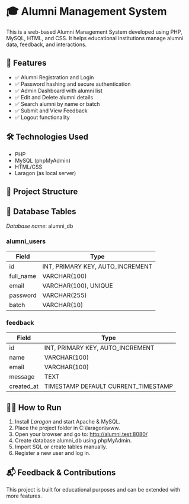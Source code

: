 # 🎓 Alumni Management System

This is a web-based Alumni Management System developed using PHP, MySQL, HTML, and CSS. It helps educational institutions manage alumni data, feedback, and interactions.

## 🚀 Features

- ✅ Alumni Registration and Login
- ✅ Password hashing and secure authentication
- ✅ Admin Dashboard with alumni list
- ✅ Edit and Delete alumni details
- ✅ Search alumni by name or batch
- ✅ Submit and View Feedback
- ✅ Logout functionality

## 🛠 Technologies Used

- PHP
- MySQL (phpMyAdmin)
- HTML/CSS
- Laragon (as local server)

## 📁 Project Structure
## 🧾 Database Tables

*Database name*: alumni_db

### alumni_users
| Field     | Type         |
|-----------|--------------|
| id        | INT, PRIMARY KEY, AUTO_INCREMENT |
| full_name | VARCHAR(100) |
| email     | VARCHAR(100), UNIQUE |
| password  | VARCHAR(255) |
| batch     | VARCHAR(10)  |

### feedback
| Field      | Type         |
|------------|--------------|
| id         | INT, PRIMARY KEY, AUTO_INCREMENT |
| name       | VARCHAR(100) |
| email      | VARCHAR(100) |
| message    | TEXT         |
| created_at | TIMESTAMP DEFAULT CURRENT_TIMESTAMP |

## 🧑‍💻 How to Run

1. Install *Laragon* and start Apache & MySQL.
2. Place the project folder in C:\laragon\www.
3. Open your browser and go to: http://alumni.test:8080/
4. Create database alumni_db using phpMyAdmin.
5. Import SQL or create tables manually.
6. Register a new user and log in.

## 📬 Feedback & Contributions

This project is built for educational purposes and can be extended with more features.